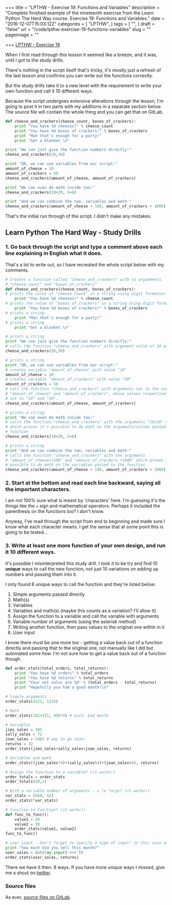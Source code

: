 +++
title = "LPTHW - Exercise 19: Functions and Variables"
description = "Complete finished example of the nineteenth exercise from the Learn Python The Hard Way course. Exercise 19: Functions and Variables."
date = "2016-12-07T15:03:12Z"
categories = [
  "LPTHW",
]
tags = [
  "",
]
draft = "false"
url = "/code/lpthw-exercise-19-functions-variables"
slug = ""
pageimage = ""

+++
[LPTHW - Exercise 19](http://learnpythonthehardway.org/book/ex19.html)

When I first read through this lesson it seemed like a breeze, and it was, until I got to the study drills.

There's nothing in the script itself that's tricky, it's mostly just a refresh of the last lesson and confirms you can write out the functions correctly. 

But the study drills take it to a new level with the requirement to write your own function and call it 10 different ways.

Because the script undergoes extensive alterations through the lesson, I'm going to post it in two parts with my additions in a separate section below. The source file will contain the whole thing and you can get that on GitLab.

```python
def cheese_and_crackers(cheese_count, boxes_of_crackers):
    print "You have %d cheeses!" % cheese_count
    print "You have %d boxes of crackers!" % boxes_of_crackers
    print "Man that's enough for a party!"
    print "Get a blanket.\n"

print "We can just give the function numbers directly:"
cheese_and_crackers(20,30)

print "OR, we can use variables from our script:"
amount_of_cheese = 10
amount_of_crackers = 50
cheese_and_crackers(amount_of_cheese, amount_of_crackers)

print "We can even do math inside too:"
cheese_and_crackers(10+20, 5+6)

print "And we can combine the two, variables and math:"
cheese_and_crackers(amount_of_cheese + 100, amount_of_crackers + 1000)
```

That's the initial run through of the script. I didn't make any mistakes.

## Learn Python The Hard Way - Study Drills

### 1. Go back through the script and type a comment above each line explaining in English what it does.

That's a lot to write out, so I have recreated the whole script below with my comments. 

```python
# Creates a function called "cheese_and_crackers" with to arguements,
# "cheese_count" and "boxes_of_crackers"
def cheese_and_crackers(cheese_count, boxes_of_crackers):
# prints the value of "cheese_count" in a string using digit formatter
    print "You have %d cheeses!" % cheese_count
# prints the value of "boxes_of_crackers" in a string using digit formatter
    print "You have %d boxes of crackers!" % boxes_of_crackers
# prints a string
    print "Man that's enough for a party!"
# prints a string
    print "Get a blanket.\n"

# prints a string
print "We can just give the function numbers directly:"
# calls the function "cheese_and_crackers" with argument value of 20 and 30
cheese_and_crackers(20,30)

# prints a string
print "OR, we can use variables from our script:"
# creates variable "amount_of_cheese" with value "10"
amount_of_cheese = 10
# creates variable "amount_of_crackers" with value "50"
amount_of_crackers = 50
# call the function "cheese_and_crackers" with arguments set to the variables
# "amount_of_cheese" and "amount_of_crackers", whose values respectively are 
# set to "10" and "50".
cheese_and_crackers(amount_of_cheese, amount_of_crackers)

# prints a string
print "We can even do math inside too:"
# calls the function "cheese_and_crackers" with the arguments "10+20" and "5+6"
# which proves it's possible to do math on the arguments/values passed to the 
# function
cheese_and_crackers(10+20, 5+6)

# prints a string
print "And we can combine the two, variables and math:"
# calls the function "cheese_and_crackers" with the arguments 
# "amount_of_cheeses+100" and "amount_of_crackers +1000" which proves it's 
# possible to do math on the variables passed to the function
cheese_and_crackers(amount_of_cheese + 100, amount_of_crackers + 1000)
```

### 2. Start at the bottom and read each line backward, saying all the important characters.

I am not 100% sure what is meant by 'characters' here. I'm guessing it's the things like the `=` sign and mathematical operators. Perhaps it included the parenthesis on the functions too? I don't know.

Anyway, I've read through the script from end to beginning and made sure I know what each character means. I get the sense that at some point this is going to be tested...

### 3. Write at least one more function of your own design, and run it 10 different ways.

It's possible I misinterpreted this study drill. I took it to be try and find 10 **unique** ways to call the new function, not just 10 variations on adding up numbers and passing them into it.

I only found 8 unique ways to call the function and they're listed below:

1. Simple arguments passed directly
2. Math(s)
3. Variables
4. Variables and math(s) (maybe this counts as a variation? I'll allow it)
5. Assign the function to a variable and call the variable with arguments
6. Variable number of arguments (using the asterisk method)
7. Writing another function, then pass values to the original one within in it
8. User input

I know there must be one more too - getting a value back out of a function directly and passing that to the original one, not manually like I did but automated some how. I'm not sure how to get a value back out of a function though. 

```python
def order_stats(total_orders, total_returns):
    print "You have %d orders" % total_orders
    print "You have %d returns" % total_returns
    print "Your net sales are %d" % (total_orders - total_returns)
    print "Hopefully you had a good month!\n"

# Simple arguments
order_stats(4321, 1234)

# Math
order_stats(102+321, 456*4) # ouch, bad month

# Variables
jims_sales = 395
sally_sales = 72
joan_sales = 5481 # way to go Joan!
returns = 32
order_stats(jims_sales+sally_sales+joan_sales, returns)

# Variables and math
order_stats((jims_sales*4)+(sally_sales%4)+(joan_sales%4), returns)

# Assign the function to a variable? (it works!)
order_totals = order_stats
order_totals(30,1)

# With a variable number of arguments - a la *args? (it works!)
var_stats = (560, 42)
order_stats(*var_stats)

# function to function? (it works!)
def func_to_func():
    value1 = 20
    value2 = 30
    order_stats(value1, value2)
func_to_func()

# user input - Don't forget to specify a type of input! In this case an integer
print "how much did you sell this month?"
user_sales = int(raw_input('>>>'))
order_stats(user_sales, returns)
```

There we have it then. 8 ways. If you have more unique ways I missed, give me a shout on [twitter](https://twitter.com/josharcher).

### Source files

As ever, [source files on GitLab](https://gitlab.com/josharcher/LPTHW).

